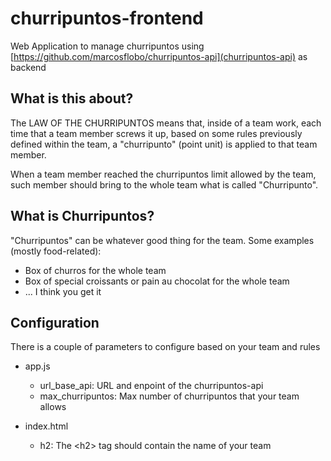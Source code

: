 # churripuntos-frontend
Web Application to manage churripuntos using [https://github.com/marcosflobo/churripuntos-api](churripuntos-api) as backend

## What is this about?
The LAW OF THE CHURRIPUNTOS means that, inside of a team work, each time that a team member screws it up, based on
some rules previously defined within the team, a "churripunto" (point unit) is applied to that team member.

When a team member reached the churripuntos limit allowed by the team, such member should bring to the whole team what
is called "Churripunto".

## What is Churripuntos?
"Churripuntos" can be whatever good thing for the team. Some examples (mostly food-related):
- Box of churros for the whole team
- Box of special croissants or pain au chocolat for the whole team
- ... I think you get it

## Configuration
There is a couple of parameters to configure based on your team and rules

- app.js
  - url_base_api: URL and enpoint of the churripuntos-api
  - max_churripuntos: Max number of churripuntos that your team allows
  
- index.html
  - h2: The \<h2\> tag should contain the name of your team
